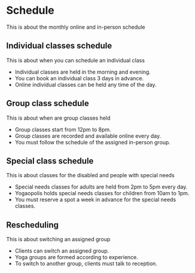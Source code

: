 # Schedule

This is about the monthly online and in-person schedule

## Individual classes schedule

This is about when you can schedule an individual class

- Individual classes are held in the morning and evening.
- You can book an individual class 3 days in advance.
- Online individual classes can be held any time of the day.

## Group class schedule

This is about when are group classes held

- Group classes start from 12pm to 8pm.
- Group classes are recorded and available online every day.
- You must follow the schedule of the assigned in-person group.

## Special class schedule

This is about classes for the disabled and people with special needs

- Special needs classes for adults are held from 2pm to 5pm every day.
- Yogaopolis holds special needs classes for children from 10am to 1pm.
- You must reserve a spot a week in advance for the special needs classes.

## Rescheduling

This is about switching an assigned group

- Clients can switch an assigned group.
- Yoga groups are formed according to experience.
- To switch to another group, clients must talk to reception.